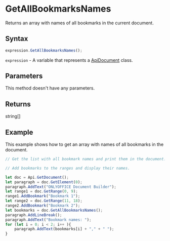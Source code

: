 # GetAllBookmarksNames

Returns an array with names of all bookmarks in the current document.

## Syntax

```javascript
expression.GetAllBookmarksNames();
```

`expression` - A variable that represents a [ApiDocument](../ApiDocument.md) class.

## Parameters

This method doesn't have any parameters.

## Returns

string[]

## Example

This example shows how to get an array with names of all bookmarks in the document.

```javascript editor-docx
// Get the list with all bookmark names and print them in the document.

// Add bookmarks to the ranges and display their names.

let doc = Api.GetDocument(); 
let paragraph = doc.GetElement(0); 
paragraph.AddText("ONLYOFFICE Document Builder"); 
let range1 = doc.GetRange(0, 9); 
range1.AddBookmark("Bookmark 1");
let range2 = doc.GetRange(11, 18); 
range2.AddBookmark("Bookmark 2");
let bookmarks = doc.GetAllBookmarksNames();
paragraph.AddLineBreak();
paragraph.AddText("Bookmark names: ");
for (let i = 0; i < 2; i++ ){
	paragraph.AddText(bookmarks[i] + "," + " ");
}
```
